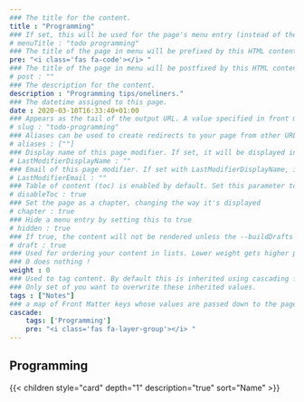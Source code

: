 ```yaml
---
### The title for the content.
title : "Programming"
### If set, this will be used for the page's menu entry (instead of the `title` attribute)
# menuTitle : "todo programming"
### The title of the page in menu will be prefixed by this HTML content
pre: "<i class='fas fa-code'></i> "
### The title of the page in menu will be postfixed by this HTML content
# post : ""
### The description for the content.
description : "Programming tips/oneliners."
### The datetime assigned to this page.
date : 2020-03-10T16:33:40+01:00
### Appears as the tail of the output URL. A value specified in front matter will override the segment of the URL based on the filename.
# slug : "todo-programming"
### Aliases can be used to create redirects to your page from other URLs.
# aliases : [""]
### Display name of this page modifier. If set, it will be displayed in the footer.
# LastModifierDisplayName : ""
### Email of this page modifier. If set with LastModifierDisplayName, it will be displayed in the footer
# LastModifierEmail : ""
### Table of content (toc) is enabled by default. Set this parameter to true to disable it.
# disableToc : true
### Set the page as a chapter, changing the way it's displayed
# chapter : true
### Hide a menu entry by setting this to true
# hidden : true
### If true, the content will not be rendered unless the --buildDrafts flag is passed to the hugo command.
# draft : true
### Used for ordering your content in lists. Lower weight gets higher precedence. So content with lower weight will come first.
### 0 does nothing !
weight : 0
### Used to tag content. By default this is inherited using cascading from _index.md files
### Only set of you want to overwrite these inherited values.
tags : ["Notes"]
### a map of Front Matter keys whose values are passed down to the page’s descendants unless overwritten by self or a closer ancestor’s cascade. 
cascade:
    tags: ['Programming']
    pre: "<i class='fas fa-layer-group'></i> "
---
```


## Programming

{{< children style="card" depth="1" description="true" sort="Name" >}}
